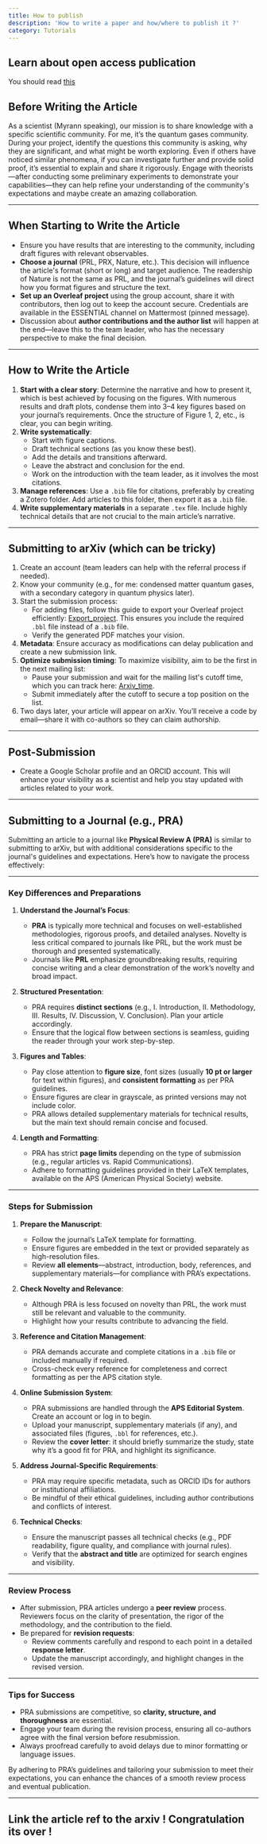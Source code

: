 ```yaml
---
title: How to publish
description: 'How to write a paper and how/where to publish it ?'
category: Tutorials
---
```


## Learn about open access publication

You should read [this](https://www.inp.cnrs.fr/sites/institut_inp/files/download-file/Fiche_Publier%20%C3%A0%20l%27INP_2022_web_VF.pdf)



## **Before Writing the Article**
As a scientist (Myrann speaking), our mission is to share knowledge with a specific scientific community. For me, it’s the quantum gases community. During your project, identify the questions this community is asking, why they are significant, and what might be worth exploring. Even if others have noticed similar phenomena, if you can investigate further and provide solid proof, it’s essential to explain and share it rigorously. Engage with theorists—after conducting some preliminary experiments to demonstrate your capabilities—they can help refine your understanding of the community's expectations and maybe create an amazing collaboration.

---

## **When Starting to Write the Article**
- Ensure you have results that are interesting to the community, including draft figures with relevant observables.
- **Choose a journal** (PRL, PRX, Nature, etc.). This decision will influence the article's format (short or long) and target audience. The readership of Nature is not the same as PRL, and the journal’s guidelines will direct how you format figures and structure the text.
- **Set up an Overleaf project** using the group account, share it with contributors, then log out to keep the account secure. Credentials are available in the ESSENTIAL channel on Mattermost (pinned message).
- Discussion about **author contributions and the author list** will happen at the end—leave this to the team leader, who has the necessary perspective to make the final decision.

---

## **How to Write the Article**
1. **Start with a clear story**: Determine the narrative and how to present it, which is best achieved by focusing on the figures. With numerous results and draft plots, condense them into 3–4 key figures based on your journal’s requirements. Once the structure of Figure 1, 2, etc., is clear, you can begin writing.
2. **Write systematically**: 
   - Start with figure captions.
   - Draft technical sections (as you know these best).
   - Add the details and transitions afterward.
   - Leave the abstract and conclusion for the end.
   - Work on the introduction with the team leader, as it involves the most citations.
3. **Manage references**: Use a `.bib` file for citations, preferably by creating a Zotero folder. Add articles to this folder, then export it as a `.bib` file.
4. **Write supplementary materials** in a separate `.tex` file. Include highly technical details that are not crucial to the main article’s narrative.

---

## **Submitting to arXiv (which can be tricky)**
1. Create an account (team leaders can help with the referral process if needed).
2. Know your community (e.g., for me: condensed matter quantum gases, with a secondary category in quantum physics later).
3. Start the submission process:
   - For adding files, follow this guide to export your Overleaf project efficiently: [Export_project](https://www.overleaf.com/learn/how-to/How_do_I_download_the_automatically_generated_files_(e.g._.bbl%2C_.aux%2C_.ind%2C_.gls)_for_my_project%3F_My_publisher_asked_me_to_include_them_in_my_submission). This ensures you include the required `.bbl` file instead of a `.bib` file.
   - Verify the generated PDF matches your vision.
4. **Metadata**: Ensure accuracy as modifications can delay publication and create a new submission link.
5. **Optimize submission timing**: To maximize visibility, aim to be the first in the next mailing list:
   - Pause your submission and wait for the mailing list's cutoff time, which you can track here: [Arxiv_time](https://arxiv.org/localtime).
   - Submit immediately after the cutoff to secure a top position on the list.
6. Two days later, your article will appear on arXiv. You’ll receive a code by email—share it with co-authors so they can claim authorship.

---

## **Post-Submission**
- Create a Google Scholar profile and an ORCID account. This will enhance your visibility as a scientist and help you stay updated with articles related to your work.

---

## **Submitting to a Journal (e.g., PRA)**

Submitting an article to a journal like **Physical Review A (PRA)** is similar to submitting to arXiv, but with additional considerations specific to the journal's guidelines and expectations. Here’s how to navigate the process effectively:

---

### **Key Differences and Preparations**
1. **Understand the Journal’s Focus**: 
   - **PRA** is typically more technical and focuses on well-established methodologies, rigorous proofs, and detailed analyses. Novelty is less critical compared to journals like PRL, but the work must be thorough and presented systematically.
   - Journals like **PRL** emphasize groundbreaking results, requiring concise writing and a clear demonstration of the work’s novelty and broad impact.

2. **Structured Presentation**:
   - PRA requires **distinct sections** (e.g., I. Introduction, II. Methodology, III. Results, IV. Discussion, V. Conclusion). Plan your article accordingly.
   - Ensure that the logical flow between sections is seamless, guiding the reader through your work step-by-step.

3. **Figures and Tables**:
   - Pay close attention to **figure size**, font sizes (usually **10 pt or larger** for text within figures), and **consistent formatting** as per PRA guidelines.
   - Ensure figures are clear in grayscale, as printed versions may not include color.
   - PRA allows detailed supplementary materials for technical results, but the main text should remain concise and focused.

4. **Length and Formatting**:
   - PRA has strict **page limits** depending on the type of submission (e.g., regular articles vs. Rapid Communications).
   - Adhere to formatting guidelines provided in their LaTeX templates, available on the APS (American Physical Society) website.

---

### **Steps for Submission**
1. **Prepare the Manuscript**:
   - Follow the journal’s LaTeX template for formatting.
   - Ensure figures are embedded in the text or provided separately as high-resolution files.
   - Review **all elements**—abstract, introduction, body, references, and supplementary materials—for compliance with PRA’s expectations.

2. **Check Novelty and Relevance**:
   - Although PRA is less focused on novelty than PRL, the work must still be relevant and valuable to the community.
   - Highlight how your results contribute to advancing the field.

3. **Reference and Citation Management**:
   - PRA demands accurate and complete citations in a `.bib` file or included manually if required.
   - Cross-check every reference for completeness and correct formatting as per the APS citation style.

4. **Online Submission System**:
   - PRA submissions are handled through the **APS Editorial System**. Create an account or log in to begin.
   - Upload your manuscript, supplementary materials (if any), and associated files (figures, `.bbl` for references, etc.).
   - Review the **cover letter**: it should briefly summarize the study, state why it’s a good fit for PRA, and highlight its significance.

5. **Address Journal-Specific Requirements**:
   - PRA may require specific metadata, such as ORCID IDs for authors or institutional affiliations.
   - Be mindful of their ethical guidelines, including author contributions and conflicts of interest.

6. **Technical Checks**:
   - Ensure the manuscript passes all technical checks (e.g., PDF readability, figure quality, and compliance with journal rules).
   - Verify that the **abstract and title** are optimized for search engines and visibility.

---

### **Review Process**
- After submission, PRA articles undergo a **peer review** process. Reviewers focus on the clarity of presentation, the rigor of the methodology, and the contribution to the field.
- Be prepared for **revision requests**:
   - Review comments carefully and respond to each point in a detailed **response letter**.
   - Update the manuscript accordingly, and highlight changes in the revised version.

---

### **Tips for Success**
- PRA submissions are competitive, so **clarity, structure, and thoroughness** are essential.
- Engage your team during the revision process, ensuring all co-authors agree with the final version before resubmission.
- Always proofread carefully to avoid delays due to minor formatting or language issues.

By adhering to PRA’s guidelines and tailoring your submission to meet their expectations, you can enhance the chances of a smooth review process and eventual publication.

---

## Link the article ref to the arxiv ! Congratulation its over !